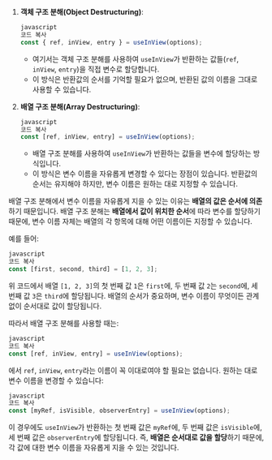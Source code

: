 

1. **객체 구조 분해(Object Destructuring)**:
    
    ```jsx
    javascript
    코드 복사
    const { ref, inView, entry } = useInView(options);
    
    ```
    
    - 여기서는 객체 구조 분해를 사용하여 `useInView`가 반환하는 값들(`ref`, `inView`, `entry`)을 직접 변수로 할당합니다.
    - 이 방식은 반환값의 순서를 기억할 필요가 없으며, 반환된 값의 이름을 그대로 사용할 수 있습니다.
2. **배열 구조 분해(Array Destructuring)**:
    
    ```jsx
    javascript
    코드 복사
    const [ref, inView, entry] = useInView(options);
    
    ```
    
    - 배열 구조 분해를 사용하여 `useInView`가 반환하는 값들을 변수에 할당하는 방식입니다.
    - 이 방식은 변수 이름을 자유롭게 변경할 수 있다는 장점이 있습니다. 반환값의 순서는 유지해야 하지만, 변수 이름은 원하는 대로 지정할 수 있습니다.

배열 구조 분해에서 변수 이름을 자유롭게 지을 수 있는 이유는 **배열의 값은 순서에 의존**하기 때문입니다. 배열 구조 분해는 **배열에서 값이 위치한 순서**에 따라 변수를 할당하기 때문에, 변수 이름 자체는 배열의 각 항목에 대해 어떤 이름이든 지정할 수 있습니다.

예를 들어:

```jsx
javascript
코드 복사
const [first, second, third] = [1, 2, 3];

```

위 코드에서 배열 `[1, 2, 3]`의 첫 번째 값 `1`은 `first`에, 두 번째 값 `2`는 `second`에, 세 번째 값 `3`은 `third`에 할당됩니다. 배열의 순서가 중요하며, 변수 이름이 무엇이든 관계없이 순서대로 값이 할당됩니다.

따라서 배열 구조 분해를 사용할 때는:

```jsx
javascript
코드 복사
const [ref, inView, entry] = useInView(options);

```

에서 `ref`, `inView`, `entry`라는 이름이 꼭 이대로여야 할 필요는 없습니다. 원하는 대로 변수 이름을 변경할 수 있습니다:

```jsx
javascript
코드 복사
const [myRef, isVisible, observerEntry] = useInView(options);

```

이 경우에도 `useInView`가 반환하는 첫 번째 값은 `myRef`에, 두 번째 값은 `isVisible`에, 세 번째 값은 `observerEntry`에 할당됩니다. 즉, **배열은 순서대로 값을 할당**하기 때문에, 각 값에 대한 변수 이름을 자유롭게 지을 수 있는 것입니다.
